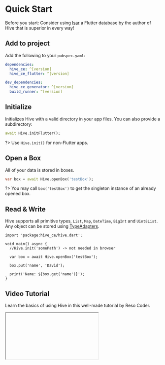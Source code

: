 # Quick Start

Before you start: Consider using [Isar](https://isar.dev) a Flutter database by the author of Hive that is superior in every way!

## Add to project

Add the following to your `pubspec.yaml`:

```yaml
dependencies:
  hive_ce: ^[version]
  hive_ce_flutter: ^[version]

dev_dependencies:
  hive_ce_generator: ^[version]
  build_runner: ^[version]
```

## Initialize

Initializes Hive with a valid directory in your app files. You can also provide a subdirectory:

```dart
await Hive.initFlutter();
```

?> Use `Hive.init()` for non-Flutter apps.

## Open a Box

All of your data is stored in boxes.

```dart
var box = await Hive.openBox('testBox');
```

?> You may call `box('testBox')` to get the singleton instance of an already opened box.

## Read & Write

Hive supports all primitive types, `List`, `Map`, `DateTime`, `BigInt` and `Uint8List`. Any object can be stored using [TypeAdapters](custom-objects/generate_adapter.md).

```dart:dart:300px
import 'package:hive_ce/hive.dart';

void main() async {
  //Hive.init('somePath') -> not needed in browser

  var box = await Hive.openBox('testBox');

  box.put('name', 'David');

  print('Name: ${box.get('name')}');
}
```

## Video Tutorial

Learn the basics of using Hive in this well-made tutorial by Reso Coder.

<div class="container">
  <iframe id="ytplayer" type="text/html" data-src="https://www.youtube.com/embed/R1GSrrItqUs" class="video"/>
</div>
